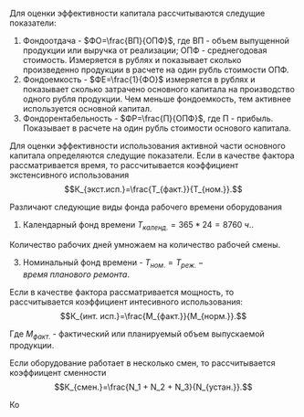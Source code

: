Для оценки эффективности капитала рассчитываются следущие показатели:
1. Фондоотдача - $ФО=\frac{ВП}{ОПФ}$, где ВП - объем выпущенной продукции или выручка от реализации; ОПФ - среднегодовая стоимость. Измеряется в рублях и показывает сколько произведенно продукции в расчете на один рубль стоимости ОПФ.
2. Фондоемкость - $ФЕ=\frac{1}{ФО}$ измеряется в рублях и показывает сколько затрачено основного капитала на производство одного рубля продукции. Чем меньше фондоемкость, тем активнее используется основной капитал.
3. Фондорентабельность - $ФР=\frac{П}{ОПФ}$, где П - прибыль. Показывает в расчете на один рубль стоимости основого капитала.

Для оценки эффективности использования активной части основного капитала определяются следущие показатели. Если в качестве фактора рассматривается время, то рассчитывается коэффициент экстенсивного использования 
$$К_{экст.исп.}=\frac{T_{факт.}}{T_{ном.}}.$$

Различают следующие виды фонда рабочего времени оборудования
1. Календарный фонд времени $T_{календ.}=365*24=8760 \ ч.$.

Количество рабочих дней умножаем на количество рабочей смены.

3. Номинальный фонд времени - $T_{ном.}=T_{реж.}-{время \ планового \ ремонта}$.

Если в качестве фактора рассматривается мощность, то рассчитывается коэффициент интесивного использования:
$$К_{инт. исп.}=\frac{М_{факт.}}{M_{норм.}}.$$

Где $М_{факт.}$ - фактический или планируемый объем выпускаемой продукции.

Если оборудование работает в несколько смен, то рассчитывается коэффиицент сменности
$$К_{смен.}=\frac{N_1 + N_2 + N_3}{N_{устан.}}.$$

Ко